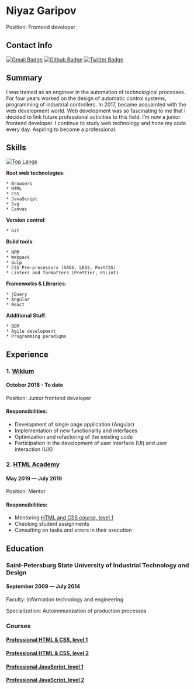 # Niyaz Garipov

Position: Frontend developer

## Contact Info
[![Gmail Badge](https://img.shields.io/badge/-garipov.niiaz@gmail.com-c14438?style=flat&logo=Gmail&logoColor=white&link=mailto:garipov.niiaz@gmail.com)](mailto:garipov.niiaz@gmail.com) 
[![Github Badge](https://img.shields.io/badge/-Niyaz_Garipov-black?style=flat&logo=github&logoColor=white&link=https://github.com/NiyazGaripov)](https://github.com/NiyazGaripov)
[![Twitter Badge](https://img.shields.io/badge/-Niyaz\_Garipov-0088cc?style=flat&logo=telegram&logoColor=white&link=https://telegram.me/Niyaz_Garipov)](https://telegram.me/Niyaz_Garipov)

## Summary
I was trained as an engineer in the automation of technological processes. For four years worked on the design of automatic control systems, programming of industrial controllers. In 2017, became acquainted with the web development world. Web development was so fascinating to me that I decided to link future professional activities to this field. I’m now a junior frontend developer. I continue to study web technology and hone my code every day. Aspiring to become a professional.

## Skills
[![Top Langs](https://github-readme-stats.vercel.app/api/top-langs/?username=NiyazGaripov&layout=compact)](https://github.com/NiyazGaripov/github-readme-stats)

**Root web technologies**:

	* Browsers
	* HTML
	* CSS
	* JavaScript
	* Svg
	* Canvas
	
**Version control**:

	* Git
	
**Build tools**:

    * NPM
    * Webpack
    * Gulp
    * CSS Pre-processors (SASS, LESS, PostCSS)
    * Linters and formatters (Prettier, ESLint)
	
**Frameworks & Libraries**:

    * jQuery
    * Angular
    * React

**Additional Stuff**:

    * BEM
    * Agile development
    * Programming paradigms

## Experience

### 1. [Wikium](https://wikium.ru)


#### October 2018 - To date

Position: Junior frontend developer

#### Responsibilities:

- Development of single page application (Angular)
- Implementation of new functionality and interfaces
- Optimization and refactoring of the existing code
- Participation in the development of user interface (UI) and user interaction (UX)

### 2. [HTML Academy](https://htmlacademy.ru/) 

#### May 2019 — July 2019

Position: Mentor

#### Responsibilities:

- Mentoring [HTML and CSS course, level 1](https://htmlacademy.ru/intensive/htmlcss) 
- Checking student assignments
- Consulting on tasks and errors in their execution

## Education

### Saint-Petersburg State University of Industrial Technology and Design

#### September  2009 — July 2014

Faculty: Information technology and engineering

Specialization: Autoimmunization of production processes 

### Courses
#### [Professional HTML & CSS, level 1](https://assets.htmlacademy.ru/certificates/intensive/67/617897.pdf?1522789104)
#### [Professional HTML & CSS, level 2](https://assets.htmlacademy.ru/certificates/intensive/71/617897.pdf?1527665016)
#### [Professional JavaScript, level 1](https://assets.htmlacademy.ru/certificates/intensive/83/617897.pdf?1531850392)
#### [Professional JavaScript, level 2](https://assets.htmlacademy.ru/certificates/intensive/145/617897.pdf?1591202145)

